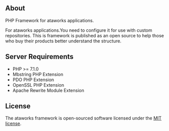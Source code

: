 ## About

PHP Framework for ataworks applications.

For ataworks applications.You need to configure it for use with custom repositories. 
This is framework is published as an open source to help those who buy their products better understand the structure.

## Server Requirements

- PHP >= 7.1.0
- Mbstring PHP Extension
- PDO PHP Extension
- OpenSSL PHP Extension
- Apache Rewrite Module Extension

## License

The ataworks framework is open-sourced software licensed under the [MIT license](http://opensource.org/licenses/MIT).
